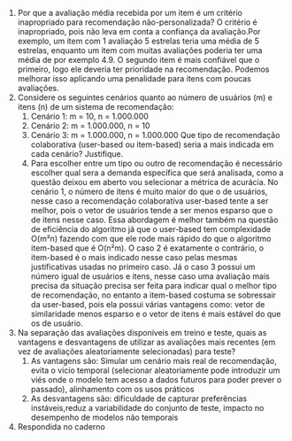 1. Por que a avaliação média recebida por um item é um critério inapropriado para recomendação não-personalizada?
	O critério é inapropriado, pois não leva em conta a confiança da avaliação.Por exemplo, um item com 1 avaliação 5 estrelas teria uma média de 5 estrelas, enquanto um item com muitas avaliações poderia ter uma média de por exemplo 4.9. O segundo item é mais confiável que o primeiro, logo ele deveria ter prioridade na recomendação. Podemos melhorar isso aplicando uma penalidade para itens com poucas avaliações.
2. Considere os seguintes cenários quanto ao número de usuários (m) e itens (n) de um sistema de recomendação:
	1. Cenário 1: m = 10, n = 1.000.000
	2. Cenário 2: m = 1.000.000, n = 10
	3. Cenário 3: m = 1.000.000, n = 1.000.000
	Que tipo de recomendação colaborativa (user-based ou item-based) seria a mais indicada em cada cenário? Justifique.
	1.  Para escolher entre um tipo ou outro de recomendação é necessário escolher qual sera a demanda específica que será analisada, como a questão deixou em aberto vou selecionar a métrica de acurácia. No cenário 1, o número de itens é muito maior do que o de usuários, nesse caso a recomendação colaborativa user-based tente a ser melhor, pois o vetor de usuários tende a ser menos esparso que o de itens nesse caso. Essa abordagem é melhor também na questão de eficiência do algoritmo já que o user-based tem complexidade O(m²n) fazendo com que ele rode mais rápido do que o algoritmo item-based que é O(n²m). O caso 2 é exatamente o contrário, o item-based é o mais indicado nesse caso pelas mesmas justificativas usadas no primeiro caso. Já o caso 3 possui um número igual de usuários e itens, nesse caso uma avaliação mais precisa da situação precisa ser feita para indicar qual o melhor tipo de recomendação, no entanto a item-based costuma se sobressair da user-based, pois ela possui várias vantagens como: vetor de similaridade menos esparso e o vetor de itens é mais estável do que os de usuário.
3. Na separação das avaliações disponíveis em treino e teste, quais as vantagens e desvantagens de utilizar as avaliações mais recentes (em vez de avaliações aleatoriamente selecionadas) para teste?
	1. As vantagens são: Simular um cenário mais real de recomendação, evita o vicio temporal (selecionar aleatoriamente pode introduzir um viés onde o modelo tem acesso a dados futuros para poder prever o passado), alinhamento com os usos práticos
	2. As desvantagens são: dificuldade de capturar preferências instáveis,reduz a variabilidade do conjunto de teste, impacto no desempenho de modelos não temporais
4. Respondida no caderno